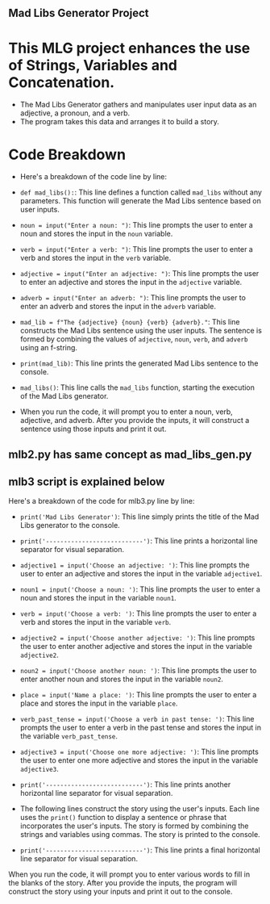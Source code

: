 ## Mad Libs Generator Project
# This MLG project enhances the use of Strings, Variables and Concatenation.
* The Mad Libs Generator gathers and manipulates user input data as an adjective, a pronoun, and a verb.
* The program takes this data and arranges it to build a story.

# Code Breakdown
* Here's a breakdown of the code line by line:

* `def mad_libs():`: This line defines a function called `mad_libs` without any parameters. This function will generate the Mad Libs sentence based on user inputs.

*  `noun = input("Enter a noun: ")`: This line prompts the user to enter a noun and stores the input in the `noun` variable.

*  `verb = input("Enter a verb: ")`: This line prompts the user to enter a verb and stores the input in the `verb` variable.

*  `adjective = input("Enter an adjective: ")`: This line prompts the user to enter an adjective and stores the input in the `adjective` variable.

*  `adverb = input("Enter an adverb: ")`: This line prompts the user to enter an adverb and stores the input in the `adverb` variable.

*  `mad_lib = f"The {adjective} {noun} {verb} {adverb}."`: This line constructs the Mad Libs sentence using the user inputs. The sentence is formed by combining the values of `adjective`, `noun`, `verb`, and `adverb` using an f-string.

*  `print(mad_lib)`: This line prints the generated Mad Libs sentence to the console.

*  `mad_libs()`: This line calls the `mad_libs` function, starting the execution of the Mad Libs generator.

* When you run the code, it will prompt you to enter a noun, verb, adjective, and adverb. After you provide the inputs, it will construct a sentence using those inputs and print it out.

## mlb2.py has same concept as mad_libs_gen.py

## mlb3 script is explained below
Here's a breakdown of the code for mlb3.py line by line:

* `print('Mad Libs Generator')`: This line simply prints the title of the Mad Libs generator to the console.

* `print('---------------------------')`: This line prints a horizontal line separator for visual separation.

* `adjective1 = input('Choose an adjective: ')`: This line prompts the user to enter an adjective and stores the input in the variable `adjective1`.

* `noun1 = input('Choose a noun: ')`: This line prompts the user to enter a noun and stores the input in the variable `noun1`.

* `verb = input('Choose a verb: ')`: This line prompts the user to enter a verb and stores the input in the variable `verb`.

* `adjective2 = input('Choose another adjective: ')`: This line prompts the user to enter another adjective and stores the input in the variable `adjective2`.

* `noun2 = input('Choose another noun: ')`: This line prompts the user to enter another noun and stores the input in the variable `noun2`.

* `place = input('Name a place: ')`: This line prompts the user to enter a place and stores the input in the variable `place`.

* `verb_past_tense = input('Choose a verb in past tense: ')`: This line prompts the user to enter a verb in the past tense and stores the input in the variable `verb_past_tense`.

* `adjective3 = input('Choose one more adjective: ')`: This line prompts the user to enter one more adjective and stores the input in the variable `adjective3`.

* `print('---------------------------')`: This line prints another horizontal line separator for visual separation.

*  The following lines construct the story using the user's inputs. Each line uses the `print()` function to display a sentence or phrase that incorporates the user's inputs. The story is formed by combining the strings and variables using commas. The story is printed to the console.

* `print('---------------------------')`: This line prints a final horizontal line separator for visual separation.

When you run the code, it will prompt you to enter various words to fill in the blanks of the story. After you provide the inputs, the program will construct the story using your inputs and print it out to the console.
